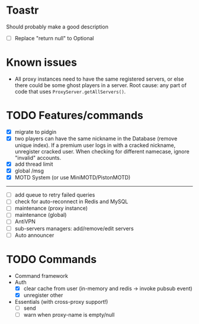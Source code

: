 # Toastr

Should probably make a good description

* [ ] Replace "return null" to Optional

# Known issues

* All proxy instances need to have the same registered servers, or else there could be some ghost players in a server.
  Root cause: any part of code that uses `ProxyServer.getAllServers()`.

# TODO Features/commands

* [X] migrate to pidgin
* [X] two players can have the same nickname in the Database (remove unique index). If a premium user logs in with a
  cracked nickname, unregister cracked user. When checking for different namecase, ignore "invalid" accounts.
* [X] add thread limit
* [X] global /msg
* [X] MOTD System (or use MiniMOTD/PistonMOTD)

<hr>

* [ ] add queue to retry failed queries
* [ ] check for auto-reconnect in Redis and MySQL
* [ ] maintenance (proxy instance)
* [ ] maintenance (global)
* [ ] AntiVPN
* [ ] sub-servers managers: add/remove/edit servers
* [ ] Auto announcer

# TODO Commands

* Command framework
* Auth
    * [X] clear cache from user (in-memory and redis -> invoke pubsub event)
    * [X] unregister other
* Essentials (with cross-proxy support!)
    * [ ] send
    * [ ] warn when proxy-name is empty/null
